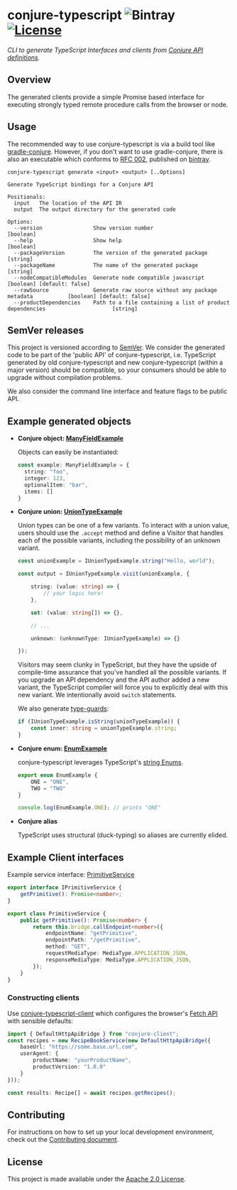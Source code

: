 
# conjure-typescript ![Bintray](https://img.shields.io/bintray/v/palantir/releases/conjure-typescript.svg) [![License](https://img.shields.io/badge/License-Apache%202.0-lightgrey.svg)](https://opensource.org/licenses/Apache-2.0)


_CLI to generate TypeScript Interfaces and clients from [Conjure API definitions](https://github.com/palantir/conjure)._

## Overview

The generated clients provide a simple Promise based interface for executing strongly typed remote procedure calls from
the browser or node.

## Usage
The recommended way to use conjure-typescript is via a build tool like [gradle-conjure](https://github.com/palantir/gradle-conjure).
However, if you don't want to use gradle-conjure, there is also an executable which conforms to [RFC 002](https://github.com/palantir/conjure/blob/develop/rfc/002-contract-for-conjure-generators.md),  published on [bintray](https://bintray.com/palantir/releases/conjure-typescript).

```
conjure-typescript generate <input> <output> [..Options]

Generate TypeScript bindings for a Conjure API

Positionals:
  input   The location of the API IR
  output  The output directory for the generated code

Options:
  --version                Show version number                                                         [boolean]
  --help                   Show help                                                                   [boolean]
  --packageVersion         The version of the generated package                                         [string]
  --packageName            The name of the generated package                                            [string]
  --nodeCompatibleModules  Generate node compatible javascript                        [boolean] [default: false]
  --rawSource              Generate raw source without any package metadata           [boolean] [default: false]
  --productDependencies    Path to a file containing a list of product dependencies                     [string]
```

## SemVer releases

This project is versioned according to [SemVer](https://semver.org/). We consider the generated code to be part of
the 'public API' of conjure-typescript, i.e. TypeScript generated by old conjure-typescript and new
conjure-typescript (within a major version) should be compatible, so your consumers should be able to upgrade without compilation problems.

We also consider the command line interface and feature flags to be public API.


## Example generated objects

- **Conjure object: [ManyFieldExample](./src/commands/generate/__tests__/resources/types/manyFieldExample.ts)**

  Objects can easily be instantiated:

    ```typescript
    const example: ManyFieldExample = {
      string: "foo",
      integer: 123,
      optionalItem: "bar",
      items: []
    }
    ```

- **Conjure union: [UnionTypeExample](./src/commands/generate/__tests__/resources/types/unionTypeExample.ts)**

    Union types can be one of a few variants. To interact with a union value, users should use the `.accept` method and define a Visitor that handles each of the possible variants, including the possibility of an unknown variant.

    ```typescript
    const unionExample = IUnionTypeExample.string("Hello, world");

    const output = IUnionTypeExample.visit(unionExample, {

        string: (value: string) => {
            // your logic here!
        },

        set: (value: string[]) => {},

        // ...

        unknown: (unknownType: IUnionTypeExample) => {}

    });
    ```

    Visitors may seem clunky in TypeScript, but they have the upside of compile-time assurance that you've handled all the possible variants.  If you upgrade an API dependency and the API author added a new variant, the TypeScript compiler will force you to explicitly deal with this new variant.  We intentionally avoid `switch` statements.

    We also generate [type-guards](https://www.typescriptlang.org/docs/handbook/advanced-types.html#type-guards-and-differentiating-types):

    ```typescript
    if (IUnionTypeExample.isString(unionTypeExample)) {
        const inner: string = unionTypeExample.string;
    }
    ```

- **Conjure enum: [EnumExample](./src/commands/generate/__tests__/resources/types/enumExample.ts)**

    conjure-typescript leverages TypeScript's [string Enums](https://www.typescriptlang.org/docs/handbook/enums.html#string-enums).

  ```typescript
  export enum EnumExample {
      ONE = "ONE",
      TWO = "TWO"
  }

  console.log(EnumExample.ONE); // prints "ONE"
  ```

- **Conjure alias**

  TypeScript uses structural (duck-typing) so aliases are currently elided.

## Example Client interfaces

Example service interface: [PrimitiveService](./src/commands/generate/__tests__/resources/services/primitiveService.ts)

```typescript
export interface IPrimitiveService {
    getPrimitive(): Promise<number>;
}

export class PrimitiveService {
    public getPrimitive(): Promise<number> {
        return this.bridge.callEndpoint<number>({
            endpointName: "getPrimitive",
            endpointPath: "/getPrimitive",
            method: "GET",
            requestMediaType: MediaType.APPLICATION_JSON,
            responseMediaType: MediaType.APPLICATION_JSON,
        });
    }
}
```

### Constructing clients

Use [conjure-typescript-client](https://github.com/palantir/conjure-typescript-client) which configures the browser's
[Fetch API](https://developer.mozilla.org/en-US/docs/Web/API/Fetch_API) with sensible defaults:

```typescript
import { DefaultHttpApiBridge } from "conjure-client";
const recipes = new RecipeBookService(new DefaultHttpApiBridge({
    baseUrl: "https://some.base.url.com",
    userAgent: {
        productName: "yourProductName",
        productVersion: "1.0.0"
    }
}));

const results: Recipe[] = await recipes.getRecipes();
```

## Contributing

For instructions on how to set up your local development environment, check out the [Contributing document](./CONTRIBUTING.md).

## License
This project is made available under the [Apache 2.0 License](/LICENSE).
